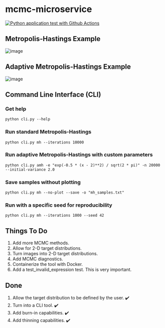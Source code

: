 # mcmc-microservice

[![Python application test with Github Actions](https://github.com/blueskycircle/mcmc-microservice/actions/workflows/main.yml/badge.svg)](https://github.com/blueskycircle/mcmc-microservice/actions/workflows/main.yml)

## Metropolis-Hastings Example

![image](https://github.com/user-attachments/assets/a44d6601-537f-427c-add8-46a6a48e91c4)

## Adaptive Metropolis-Hastings Example

![image](https://github.com/user-attachments/assets/b27eb69c-b137-40f6-a177-f9f4eb01d64e)

## Command Line Interface (CLI)

### Get help
`python cli.py --help`

### Run standard Metropolis-Hastings
`python cli.py mh --iterations 10000`

### Run adaptive Metropolis-Hastings with custom parameters
`python cli.py amh -e "exp(-0.5 * (x - 2)**2) / sqrt(2 * pi)" -n 20000 --initial-variance 2.0`

###  Save samples without plotting
`python cli.py mh --no-plot --save -o "mh_samples.txt"`

### Run with a specific seed for reproducibility
`python cli.py mh --iterations 1000 --seed 42`

## Things To Do

1. Add more MCMC methods.
2. Allow for 2-D target distributions.
3. Turn images into 2-D target distributions.
4. Add MCMC diagnostics.
5. Containerize the tool with Docker.
6. Add a test_invalid_expression test. This is very important.

## Done 

1. Allow the target distribution to be defined by the user. :heavy_check_mark:
2. Turn into a CLI tool. :heavy_check_mark:
3. Add burn-in capabilities. :heavy_check_mark:
4. Add thinning capabilities. :heavy_check_mark:



